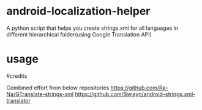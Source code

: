 # android-localization-helper
A python script that helps you create strings.xml for all languages in different hierarchical folder(using Google Translation API)

# usage



#credits

Combined effort from below repositories
https://github.com/Ra-Na/GTranslate-strings-xml
https://github.com/Swisyn/android-strings.xml-translator




